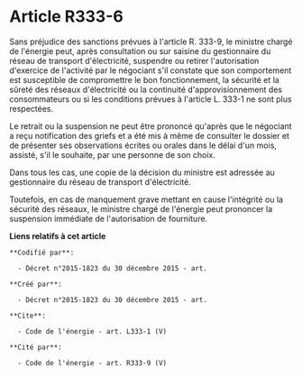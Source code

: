 # Article R333-6

Sans préjudice des sanctions prévues à l'article R. 333-9, le ministre chargé de l'énergie peut, après consultation ou sur
saisine du gestionnaire du réseau de transport d'électricité, suspendre ou retirer l'autorisation d'exercice de l'activité
par le négociant s'il constate que son comportement est susceptible de compromettre le bon fonctionnement, la sécurité et la
sûreté des réseaux d'électricité ou la continuité d'approvisionnement des consommateurs ou si les conditions prévues à
l'article L. 333-1 ne sont plus respectées. 

Le retrait ou la suspension ne peut être prononcé qu'après que le négociant a reçu notification des griefs et a été mis à
même de consulter le dossier et de présenter ses observations écrites ou orales dans le délai d'un mois, assisté, s'il le
souhaite, par une personne de son choix. 

Dans tous les cas, une copie de la décision du ministre est adressée au gestionnaire du réseau de transport d'électricité. 

Toutefois, en cas de manquement grave mettant en cause l'intégrité ou la sécurité des réseaux, le ministre chargé de
l'énergie peut prononcer la suspension immédiate de l'autorisation de fourniture.

**Liens relatifs à cet article**

	**Codifié par**:

	  - Décret n°2015-1823 du 30 décembre 2015 - art.

	**Créé par**:

	  - Décret n°2015-1823 du 30 décembre 2015 - art.

	**Cite**:

	  - Code de l'énergie - art. L333-1 (V)

	**Cité par**:

	  - Code de l'énergie - art. R333-9 (V)
